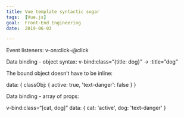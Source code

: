 ```yaml
---
title: Vue template syntactic sugar
tags:  [Vue.js]
goal:  Front-End Engineering
date:  2019-06-03

---
```


Event listeners:
v-on:click` → `@click

Data binding - object syntax:
v-bind:class=“{title: dog}” → :title=”dog”

The bound object doesn’t have to be inline:

<div v-bind:class="classObj"></div>

data: {
  classObj: {
    active: true,
    'text-danger': false
  }
}

Data binding - array of props:

v-bind:class=“[cat, dog]”
data: {
  cat: 'active',
  dog: 'text-danger'
}

